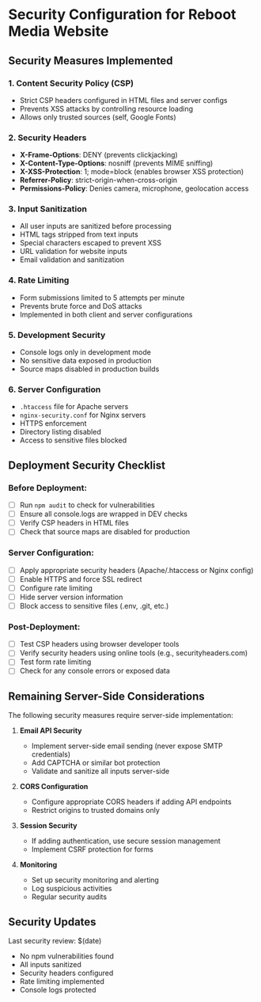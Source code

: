 # Security Configuration for Reboot Media Website

## Security Measures Implemented

### 1. Content Security Policy (CSP)
- Strict CSP headers configured in HTML files and server configs
- Prevents XSS attacks by controlling resource loading
- Allows only trusted sources (self, Google Fonts)

### 2. Security Headers
- **X-Frame-Options**: DENY (prevents clickjacking)
- **X-Content-Type-Options**: nosniff (prevents MIME sniffing)
- **X-XSS-Protection**: 1; mode=block (enables browser XSS protection)
- **Referrer-Policy**: strict-origin-when-cross-origin
- **Permissions-Policy**: Denies camera, microphone, geolocation access

### 3. Input Sanitization
- All user inputs are sanitized before processing
- HTML tags stripped from text inputs
- Special characters escaped to prevent XSS
- URL validation for website inputs
- Email validation and sanitization

### 4. Rate Limiting
- Form submissions limited to 5 attempts per minute
- Prevents brute force and DoS attacks
- Implemented in both client and server configurations

### 5. Development Security
- Console logs only in development mode
- No sensitive data exposed in production
- Source maps disabled in production builds

### 6. Server Configuration
- `.htaccess` file for Apache servers
- `nginx-security.conf` for Nginx servers
- HTTPS enforcement
- Directory listing disabled
- Access to sensitive files blocked

## Deployment Security Checklist

### Before Deployment:
- [ ] Run `npm audit` to check for vulnerabilities
- [ ] Ensure all console.logs are wrapped in DEV checks
- [ ] Verify CSP headers in HTML files
- [ ] Check that source maps are disabled for production

### Server Configuration:
- [ ] Apply appropriate security headers (Apache/.htaccess or Nginx config)
- [ ] Enable HTTPS and force SSL redirect
- [ ] Configure rate limiting
- [ ] Hide server version information
- [ ] Block access to sensitive files (.env, .git, etc.)

### Post-Deployment:
- [ ] Test CSP headers using browser developer tools
- [ ] Verify security headers using online tools (e.g., securityheaders.com)
- [ ] Test form rate limiting
- [ ] Check for any console errors or exposed data

## Remaining Server-Side Considerations

The following security measures require server-side implementation:

1. **Email API Security**
   - Implement server-side email sending (never expose SMTP credentials)
   - Add CAPTCHA or similar bot protection
   - Validate and sanitize all inputs server-side

2. **CORS Configuration**
   - Configure appropriate CORS headers if adding API endpoints
   - Restrict origins to trusted domains only

3. **Session Security**
   - If adding authentication, use secure session management
   - Implement CSRF protection for forms

4. **Monitoring**
   - Set up security monitoring and alerting
   - Log suspicious activities
   - Regular security audits

## Security Updates

Last security review: $(date)
- No npm vulnerabilities found
- All inputs sanitized
- Security headers configured
- Rate limiting implemented
- Console logs protected